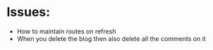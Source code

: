 # Issues:

- How to maintain routes on refresh
- When you delete the blog then also delete all the comments on it